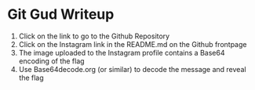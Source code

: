 # Git Gud Writeup

1. Click on the link to go to the Github Repository
2. Click on the Instagram link in the README.md on the Github frontpage
3. The image uploaded to the Instagram profile contains a Base64 encoding of the flag
4. Use Base64decode.org (or similar) to decode the message and reveal the flag
